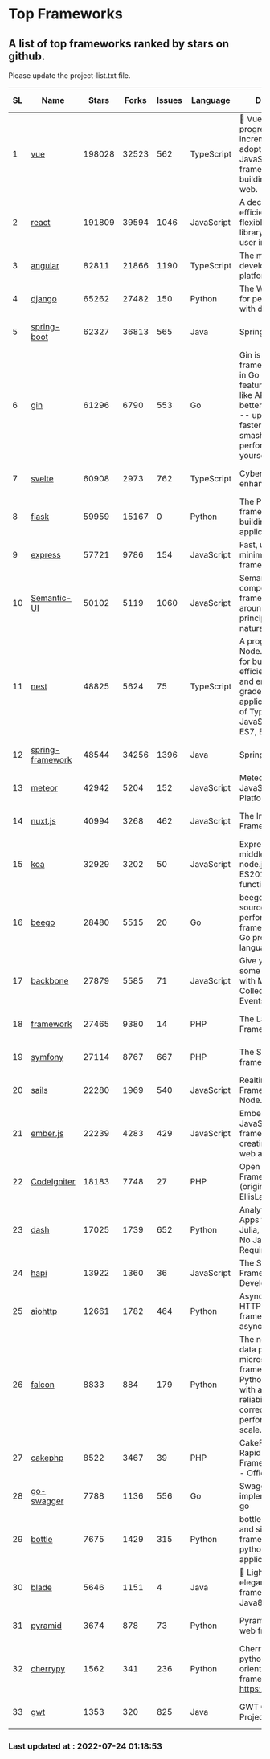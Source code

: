 # Top Frameworks
## A list of top frameworks ranked by stars on github.  
Please update the project-list.txt file.

| SL| Name  | Stars| Forks| Issues | Language | Description | Last Commit |
| --| ------| -----| ---- | ------ | -------- | ----------- | ----------- |
| 1 | [vue](https://github.com/vuejs/vue) | 198028 | 32523 | 562 | TypeScript | 🖖 Vue.js is a progressive, incrementally-adoptable JavaScript framework for building UI on the web. | 2022-07-22 03:24:39 |
| 2 | [react](https://github.com/facebook/react) | 191809 | 39594 | 1046 | JavaScript | A declarative, efficient, and flexible JavaScript library for building user interfaces. | 2022-07-22 15:24:49 |
| 3 | [angular](https://github.com/angular/angular) | 82811 | 21866 | 1190 | TypeScript | The modern web developer’s platform | 2022-07-22 18:34:00 |
| 4 | [django](https://github.com/django/django) | 65262 | 27482 | 150 | Python | The Web framework for perfectionists with deadlines. | 2022-07-23 19:29:31 |
| 5 | [spring-boot](https://github.com/spring-projects/spring-boot) | 62327 | 36813 | 565 | Java | Spring Boot | 2022-07-22 18:39:40 |
| 6 | [gin](https://github.com/gin-gonic/gin) | 61296 | 6790 | 553 | Go | Gin is a HTTP web framework written in Go (Golang). It features a Martini-like API with much better performance -- up to 40 times faster. If you need smashing performance, get yourself some Gin. | 2022-07-05 01:58:06 |
| 7 | [svelte](https://github.com/sveltejs/svelte) | 60908 | 2973 | 762 | TypeScript | Cybernetically enhanced web apps | 2022-07-19 16:02:40 |
| 8 | [flask](https://github.com/pallets/flask) | 59959 | 15167 | 0 | Python | The Python micro framework for building web applications. | 2022-07-14 21:17:38 |
| 9 | [express](https://github.com/expressjs/express) | 57721 | 9786 | 154 | JavaScript | Fast, unopinionated, minimalist web framework for node. | 2022-05-20 15:57:37 |
| 10 | [Semantic-UI](https://github.com/Semantic-Org/Semantic-UI) | 50102 | 5119 | 1060 | JavaScript | Semantic is a UI component framework based around useful principles from natural language. | 2018-10-21 20:59:02 |
| 11 | [nest](https://github.com/nestjs/nest) | 48825 | 5624 | 75 | TypeScript | A progressive Node.js framework for building efficient, scalable, and enterprise-grade server-side applications on top of TypeScript & JavaScript (ES6, ES7, ES8) 🚀 | 2022-07-21 07:52:57 |
| 12 | [spring-framework](https://github.com/spring-projects/spring-framework) | 48544 | 34256 | 1396 | Java | Spring Framework | 2022-07-22 14:15:55 |
| 13 | [meteor](https://github.com/meteor/meteor) | 42942 | 5204 | 152 | JavaScript | Meteor, the JavaScript App Platform | 2022-07-18 13:44:14 |
| 14 | [nuxt.js](https://github.com/nuxt/nuxt.js) | 40994 | 3268 | 462 | JavaScript | The Intuitive Vue(2) Framework | 2022-07-12 08:43:35 |
| 15 | [koa](https://github.com/koajs/koa) | 32929 | 3202 | 50 | JavaScript | Expressive middleware for node.js using ES2017 async functions | 2022-07-13 16:11:33 |
| 16 | [beego](https://github.com/beego/beego) | 28480 | 5515 | 20 | Go | beego is an open-source, high-performance web framework for the Go programming language. | 2022-07-19 13:52:40 |
| 17 | [backbone](https://github.com/jashkenas/backbone) | 27879 | 5585 | 71 | JavaScript | Give your JS App some Backbone with Models, Views, Collections, and Events | 2022-04-26 12:19:45 |
| 18 | [framework](https://github.com/laravel/framework) | 27465 | 9380 | 14 | PHP | The Laravel Framework. | 2022-07-24 00:10:27 |
| 19 | [symfony](https://github.com/symfony/symfony) | 27114 | 8767 | 667 | PHP | The Symfony PHP framework | 2022-07-23 15:16:55 |
| 20 | [sails](https://github.com/balderdashy/sails) | 22280 | 1969 | 540 | JavaScript | Realtime MVC Framework for Node.js | 2022-05-27 21:40:10 |
| 21 | [ember.js](https://github.com/emberjs/ember.js) | 22239 | 4283 | 429 | JavaScript | Ember.js - A JavaScript framework for creating ambitious web applications | 2022-07-24 00:51:00 |
| 22 | [CodeIgniter](https://github.com/bcit-ci/CodeIgniter) | 18183 | 7748 | 27 | PHP | Open Source PHP Framework (originally from EllisLab) | 2022-06-27 19:12:41 |
| 23 | [dash](https://github.com/plotly/dash) | 17025 | 1739 | 652 | Python | Analytical Web Apps for Python, R, Julia, and Jupyter. No JavaScript Required. | 2022-07-21 13:14:03 |
| 24 | [hapi](https://github.com/hapijs/hapi) | 13922 | 1360 | 36 | JavaScript | The Simple, Secure Framework Developers Trust | 2022-06-13 17:44:05 |
| 25 | [aiohttp](https://github.com/aio-libs/aiohttp) | 12661 | 1782 | 464 | Python | Asynchronous HTTP client/server framework for asyncio and Python | 2022-07-22 21:46:17 |
| 26 | [falcon](https://github.com/falconry/falcon) | 8833 | 884 | 179 | Python | The no-magic web data plane API and microservices framework for Python developers, with a focus on reliability, correctness, and performance at scale. | 2022-06-27 20:23:03 |
| 27 | [cakephp](https://github.com/cakephp/cakephp) | 8522 | 3467 | 39 | PHP | CakePHP: The Rapid Development Framework for PHP - Official Repository | 2022-07-22 05:18:10 |
| 28 | [go-swagger](https://github.com/go-swagger/go-swagger) | 7788 | 1136 | 556 | Go | Swagger 2.0 implementation for go | 2022-06-14 15:48:24 |
| 29 | [bottle](https://github.com/bottlepy/bottle) | 7675 | 1429 | 315 | Python | bottle.py is a fast and simple micro-framework for python web-applications. | 2022-06-29 07:36:57 |
| 30 | [blade](https://github.com/lets-blade/blade) | 5646 | 1151 | 4 | Java | :rocket: Lightning fast and elegant mvc framework for Java8 | 2022-05-10 12:38:06 |
| 31 | [pyramid](https://github.com/Pylons/pyramid) | 3674 | 878 | 73 | Python | Pyramid - A Python web framework | 2022-03-13 22:49:13 |
| 32 | [cherrypy](https://github.com/cherrypy/cherrypy) | 1562 | 341 | 236 | Python | CherryPy is a pythonic, object-oriented HTTP framework.      https://cherrypy.dev | 2022-07-17 20:36:25 |
| 33 | [gwt](https://github.com/gwtproject/gwt) | 1353 | 320 | 825 | Java | GWT Open Source Project | 2022-07-16 16:37:40 |

### Last updated at : 2022-07-24 01:18:53
